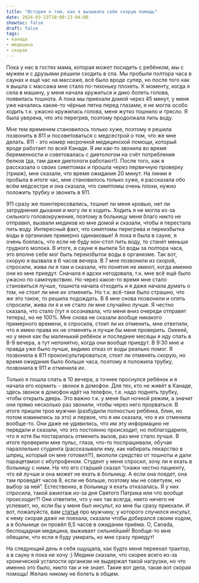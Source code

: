 ```yaml
---
title: "История о том, как я вызывала себе скорую помощь"
date: 2024-03-23T10:00:13-04:00
showtoc: false
draft: false
tags:
- канада
- медицина
- скорая 
---
```

Пока у нас в гостях мама, которая может посидеть с ребёнком, мы с мужем и с друзьями решили сходить в спа. Мы пробыли полтора часа в саунах и ещё час на массаже, всё было вроде супер, но после того как я вышла с массажа мне стало по-тихоньку плохеть. К моменту, когда я села в машину, у меня начала кружиться и дико болеть голова, появилась тошнота. А пока мы приехали домой через 45 минут, у меня уже начались какие-то чёрные пятна перед глазами, я не могла особо ходить т.к. ужасно кружилась голова, меня жутко тошнило и трясло. Я была уверена, что это перегрев, поэтому продолжала пить воду. 

Мне тем временем становилось только хуже, поэтому я решила позвонить в 811 и посоветоваться с медсестрой о том, что же мне делать. 811 - это номер несрочной медицинской помощи, который вроде работает по всей Канаде. Я им как-то звонила во время беременности и советовалась с диетологом на счёт потребления белков (да, там даже диетологи работают!). После того, как я рассказала о своих симптомах и прошла через первичную проверку (триаж), мне сказали, что время ожидания 20 минут. На линии я пробыла в итоге час, мне становилось только хуже, я рассказала обо всём медсестре и она сказала, что симптомы очень плохи, нужно положить трубку и звонить в 911.  

911 сразу же поинтересовались, тошнит ли меня кровью, нет ли затруднения дыхания и могу ли я ходить. Ходить я не могла из-за сильного головокружения, поэтому в больницу меня благо никто не отправил, вызвали медиков ко мне домой и сказали, чтобы я перестала пить воду. Интересный факт, что симптомы перегрева и переизбытка воды в организме примерно одинаковые! А пока я была в сауне, я очень боялась, что если не буду нон-стоп пить воду, то станет меньше грудного молока. В итоге, в сауне я выпила 5л воды за полтора часа, это вполне себе мог быть переизбыток воды в организме. Так вот, скорую я вызвала в 6 часов вечера. В 7 мне позвонили из скорой, спросили, жива ли я там и сказали, что понятия не имеют, когда именно они ко мне приедут. Сначала я адски негодовала, т.к. мне всё ещё было ужасно по самочувствию. Но через какое-то время мне стало становиться лучше, тошнота начала отходить и я даже начала думать о том, не стоит ли мне их отменить. Но т.к. всё-таки было страшно, что же это такое, то решила подождать. В 8 мне снова позвонили и опять спросили, жива ли я и не стало ли мне случайно лучше. Я честно сказала, что стало (тут я осознавала, что меня вниз очереди отправят теперь), но не 100%. Мне снова не сказали вообще никакого примерного времени, я спросила, стоит ли их отменить, мне ответили, что я имею права их не отменять и лучше бы меня проверить. Окееей, но у меня как бы маленький ребёнок и последние месяцы я иду спать в 8-9 вечера, а тут непонятно, когда они вообще приедут. В 9:30 мне и правда уже было лучше, видимо отказ от воды реально помог. Я позвонила в 811 проконсультироваться, стоит ли отменять скорую, но время ожидания было больше часа, поэтому я положила трубку, позвонила в 911 и отменила их. 

Только я пошла спать в 10 вечера, а точнее проснулся ребёнок и я начала его кормить - звонок в домофон. Для тех, кто не живёт в Канаде, здесь звонок в домофон идёт на телефон, т.е. надо поднять трубку, чтобы открыть дверь. Это важно т.к. у меня был ночной режим, а значит они прямо несколько раз звонили, чтобы через него прорваться. 
В итоге пришли трое мужчин (разбудили полностью ребёнка, блин, но потом извинились за это) и первое, что я им сказала, что я их отменила вообще-то. Они даже не удивились, что им эту информацию не передали и сказали, что это постоянно происходит, но поблагодарили, что я хотя бы постаралась отменить вызов, раз мне стало лучше. В итоге проверили мне пульс, глаза, что-то поспрашивали, обучая параллельно студента (рассказывали ему, как набирать лекарство в шприц, который он мне готовил?!), вкололи средство от тошноты и дали парацетамол с ибупрофеном. Студент у меня спросил, хочу ли я ехать в больницу с ними. На что его старший сказал “скажи честно пациенту, что ей лучше и она может не ехать в больницу. А если она поедет, она там проведёт часов 8, если не больше, поэтому мы не советуем, но выбор за ней”. Естественно, в больницу я ехать отказалась. Я у них спросила, такой ажиотаж из-за дня Святого Патрика или что вообще происходит?! Они ответили, что у них так всегда, никто ничего не успевает, но, если бы у меня был инсульт, ко мне бы сразу приехали. И вот, пожалуйста, вам [статья](https://globalnews.ca/news/10375937/bc-stroke-victim-waits-9-hours-doctor/
) про мужчину, у которого случился инсульт, к нему скорая даже не поехала, сказали чтобы добирался своим ходом, а в больнице он провёл 6,5 часов в ожидании приёма. О, Canada, беспощадная медицина, выживает сильнейший! Вообще-то мне обещали, что если я буду умирать, ко мне сразу приедут! 

На следующий день я себя ощущала, как будто меня переехал трактор, а в сауну я пока не хочу :) Медики сказали, что скорее всего из-за хронической усталости организм не выдержал такой нагрузки, но что именно это было, никто так и не знает. Такие вот дела, такая вот скорая помощь! Желаю никому не болеть в общем.






